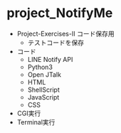 # project_NotifyMe
- Project-Exercises-Ⅱ コード保存用
  - テストコードを保存
- コード
  - LINE Notify API
  - Python3
  - Open JTalk
  - HTML
  - ShellScript
  - JavaScript
  - CSS
- CGI実行
- Terminal実行
